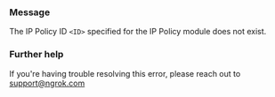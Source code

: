 
### Message
The IP Policy ID <code>&lt;ID&gt;</code> specified for the IP Policy module does not exist.

### Further help
If you're having trouble resolving this error, please reach out to [support@ngrok.com](mailto:support@ngrok.com?subject=Help%20with%20ERR_NGROK_1607)

